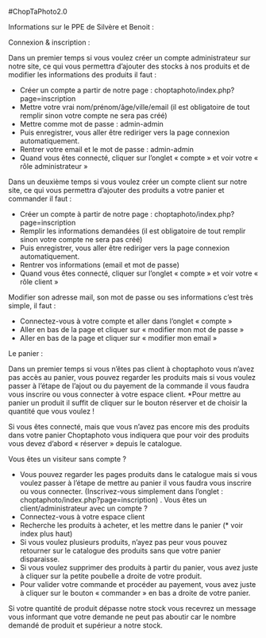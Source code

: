 #ChopTaPhoto2.0
 

Informations sur le PPE de Silvère et Benoit :


Connexion & inscription :

Dans un premier temps si vous voulez créer un compte administrateur sur notre site, ce qui vous permettra d’ajouter des stocks à nos produits et de modifier les informations des produits il faut : 

-	Créer un compte a partir de notre page : choptaphoto/index.php?page=inscription 
-	Mettre votre vrai nom/prénom/âge/ville/email (il est obligatoire de tout remplir sinon votre compte ne sera pas créé)
-	Mettre comme mot de passe : admin-admin 
-	Puis enregistrer, vous aller être rediriger vers la page connexion automatiquement.
-	Rentrer votre email et le mot de passe : admin-admin
-	Quand vous êtes connecté, cliquer sur l’onglet « compte » et voir votre « rôle administrateur » 

Dans un deuxième temps si vous voulez créer un compte client sur notre site, ce qui vous permettra d’ajouter des produits a votre panier et commander il faut :

-	Créer un compte à partir de notre page : choptaphoto/index.php?page=inscription 
-	Remplir les informations demandées (il est obligatoire de tout remplir sinon votre compte ne sera pas créé)
-	Puis enregistrer, vous aller être rediriger vers la page connexion automatiquement.
-	Rentrer vos informations (email et mot de passe)
-	Quand vous êtes connecté, cliquer sur l’onglet « compte » et voir votre « rôle client » 

Modifier son adresse mail, son mot de passe ou ses informations c’est très simple, il faut : 
-	Connectez-vous à votre compte et aller dans l’onglet « compte » 
-	Aller en bas de la page et cliquer sur « modifier mon mot de passe »
-	Aller en bas de la page et cliquer sur « modifier mon email »





Le panier :

Dans un premier temps si vous n’êtes pas client à choptaphoto vous n’avez pas accès au panier, vous pouvez regarder les produits mais si vous voulez passer à l’étape de l’ajout ou du payement de la commande il vous faudra vous inscrire ou vous connecter à votre espace client. 
*Pour mettre au panier un produit il suffit de cliquer sur le bouton réserver et de choisir la quantité que vous voulez !

Si vous êtes connecté, mais que vous n’avez pas encore mis des produits dans votre panier Choptaphoto vous indiquera que pour voir des produits vous devez d’abord « réserver » depuis le catalogue.

Vous êtes un visiteur sans compte ? 
-	Vous pouvez regarder les pages produits dans le catalogue mais si vous voulez passer à l’étape de mettre au panier il vous faudra vous inscrire ou vous connecter. (Inscrivez-vous simplement dans l’onglet : choptaphoto/index.php?page=inscription) .
Vous êtes un client/administrateur avec un compte ? 
- Connectez-vous à votre espace client
- Recherche les produits à acheter, et les mettre dans le panier (* voir index plus haut) 
- Si vous voulez plusieurs produits, n’ayez pas peur vous pouvez retourner sur le catalogue des produits sans que votre panier disparaisse. 
- Si vous voulez supprimer des produits à partir du panier, vous avez juste à cliquer sur la petite poubelle a droite de votre produit.
- Pour valider votre commande et procéder au payement, vous avez juste à cliquer sur le bouton « commander » en bas a droite de votre panier. 

Si votre quantité de produit dépasse notre stock vous recevrez un message vous informant que votre demande ne peut pas aboutir car le nombre demandé de produit et supérieur a notre stock. 





